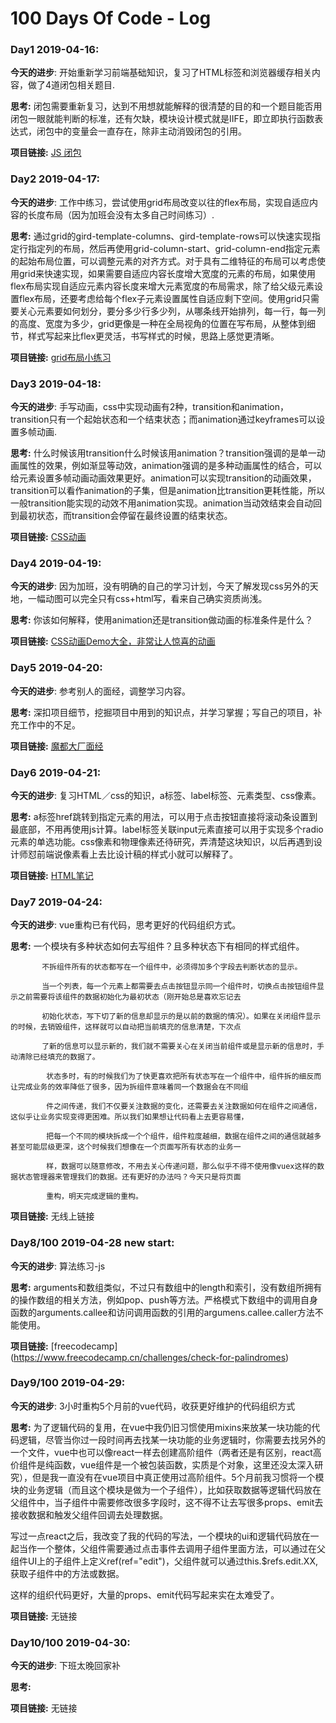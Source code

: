 # 100 Days Of Code - Log

### Day1  2019-04-16:  
**今天的进步**: 开始重新学习前端基础知识，复习了HTML标签和浏览器缓存相关内容，做了4道闭包相关题目.

**思考:** 闭包需要重新复习，达到不用想就能解释的很清楚的目的和一个题目能否用闭包一眼就能判断的标准，还有欠缺，模块设计模式就是IIFE，即立即执行函数表达式，闭包中的变量会一直存在，除非主动消毁闭包的引用。

**项目链接:** [JS 闭包](https://github.com/youyi2016/JS-Closures/blob/master/closures.js)


### Day2  2019-04-17:  
**今天的进步**: 工作中练习，尝试使用grid布局改变以往的flex布局，实现自适应内容的长度布局（因为加班会没有太多自己时间练习）.

**思考:** 通过grid的gird-template-columns、gird-template-rows可以快速实现指定行指定列的布局，然后再使用grid-column-start、grid-column-end指定元素的起始布局位置，可以调整元素的对齐方式。对于具有二维特征的布局可以考虑使用grid来快速实现，如果需要自适应内容长度增大宽度的元素的布局，如果使用flex布局实现自适应元素内容长度来增大元素宽度的布局需求，除了给父级元素设置flex布局，还要考虑给每个flex子元素设置属性自适应剩下空间。使用grid只需要关心元素要如何划分，要分多少行多少列，从哪条线开始排列，每一行，每一列的高度、宽度为多少，grid更像是一种在全局视角的位置在写布局，从整体到细节，样式写起来比flex更灵活，书写样式的时候，思路上感觉更清晰。

**项目链接:** [grid布局小练习](https://codepen.io/youyi2016-the-encoder/pen/NmyLxx?editors=1100)


### Day3  2019-04-18:  
**今天的进步**: 手写动画，css中实现动画有2种，transition和animation，transition只有一个起始状态和一个结束状态；而animation通过keyframes可以设置多帧动画.

**思考:** 什么时候该用transition什么时候该用animation？transition强调的是单一动画属性的效果，例如渐显等动效，animation强调的是多种动画属性的结合，可以给元素设置多帧动画动画效果更好。animation可以实现transition的动画效果，transition可以看作animation的子集，但是animation比transition更耗性能，所以一般transition能实现的动效不用animation实现。animation当动效结束会自动回到最初状态，而transition会停留在最终设置的结束状态。

**项目链接:** [CSS动画](https://codepen.io/youyi2016-the-encoder/pen/NmYLYN)

### Day4  2019-04-19:  
**今天的进步**: 因为加班，没有明确的自己的学习计划，今天了解发现css另外的天地，一幅动图可以完全只有css+html写，看来自己确实资质尚浅。

**思考:** 你该如何解释，使用animation还是transition做动画的标准条件是什么？

**项目链接:** [CSS动画Demo大全，非常让人惊喜的动画](https://medium.muz.li/inspiring-examples-of-css-animation-2b2a5dd464e0)

### Day5  2019-04-20:  
**今天的进步**: 参考别人的面经，调整学习内容。

**思考:** 深扣项目细节，挖掘项目中用到的知识点，并学习掌握；写自己的项目，补充工作中的不足。

**项目链接:** [魔都大厂面经](https://medium.muz.li/inspiring-examples-of-css-animation-2b2a5dd464e0)

### Day6  2019-04-21:  
**今天的进步**: 复习HTML／css的知识，a标签、label标签、元素类型、css像素。

**思考:** a标签href跳转到指定元素的用法，可以用于点击按钮直接将滚动条设置到最底部，不用再使用js计算。label标签关联input元素直接可以用于实现多个radio元素的单选功能。css像素和物理像素还待研究，弄清楚这块知识，以后再遇到设计师怼前端说像素看上去比设计稿的样式小就可以解释了。

**项目链接:** [HTML笔记](http://note.youdao.com/noteshare?id=0cc00e3edf14d9f3d4903a4a86548f7a)

### Day7 2019-04-24:

**今天的进步**: vue重构已有代码，思考更好的代码组织方式。

**思考:** 一个模块有多种状态如何去写组件？且多种状态下有相同的样式组件。

           不拆组件所有的状态都写在一个组件中，必须得加多个字段去判断状态的显示。
           
           当一个列表，每一个元素上都需要去点击按钮显示同一个组件时，切换点击按钮组件显示之前需要将该组件的数据初始化为最初状态（刚开始总是喜欢忘记去
           
           初始化状态，写下切了新的信息却显示的是以前的数据的情况）。如果在关闭组件显示的时候，去销毁组件，这样就可以自动把当前填充的信息清楚，下次点
           
           了新的信息可以显示新的，我们就不需要关心在关闭当前组件或是显示新的信息时，手动清除已经填充的数据了。
           
            状态多时，有的时候我们为了快更喜欢把所有状态写在一个组件中，组件拆的细反而让完成业务的效率降低了很多，因为拆组件意味着同一个数据会在不同组
            
            件之间传递，我们不仅要关注数据的变化，还需要去关注数据如何在组件之间通信，这似乎让业务实现变得更困难。所以我们如果想让代码看上去更容易懂，
            
            把每一个不同的模块拆成一个个组件，组件粒度越细，数据在组件之间的通信就越多甚至可能层级更深，这个时候我们想像在一个页面写所有状态的业务一
            
            样，数据可以随意修改，不用去关心传递问题，那么似乎不得不使用像vuex这样的数据状态管理器来管理我们的数据。还有更好的办法吗？今天只是将页面
            
            重构，明天完成逻辑的重构。

**项目链接:** 无线上链接

### Day8/100 2019-04-28 new start:

**今天的进步**: 算法练习-js

**思考:** arguments和数组类似，不过只有数组中的length和索引，没有数组所拥有的操作数组的相关方法，例如pop、push等方法。严格模式下数组中的调用自身函数的arguments.callee和访问调用函数的引用的argumens.callee.caller方法不能使用。

**项目链接:** [freecodecamp] (https://www.freecodecamp.cn/challenges/check-for-palindromes)

### Day9/100 2019-04-29:

**今天的进步**: 3小时重构5个月前的vue代码，收获更好维护的代码组织方式

**思考:** 为了逻辑代码的复用，在vue中我仍旧习惯使用mixins来放某一块功能的代码逻辑，尽管当你过一段时间再去找某一块功能的业务逻辑时，你需要去找另外的一个文件，vue中也可以像react一样去创建高阶组件（两者还是有区别，react高价组件是纯函数，vue组件是一个被包装函数，实质是个对象，这里还没太深入研究），但是我一直没有在vue项目中真正使用过高阶组件。5个月前我习惯将一个模块的业务逻辑（而且这个模块是做为一个子组件），比如获取数据等逻辑代码放在父组件中，当子组件中需要修改很多字段时，这不得不让去写很多props、emit去接收数据和触发父组件回调去处理数据。
 
写过一点react之后，我改变了我的代码的写法，一个模块的ui和逻辑代码放在一起当作一个整体，父组件需要通过点击事件去调用子组件里面方法，可以通过在父组件UI上的子组件上定义ref(ref="edit")，父组件就可以通过this.$refs.edit.XX,获取子组件中的方法或数据。

这样的组织代码更好，大量的props、emit代码写起来实在太难受了。

**项目链接:** 无链接

### Day10/100 2019-04-30:

**今天的进步**: 下班太晚回家补

**思考:** 

**项目链接:** 无链接



